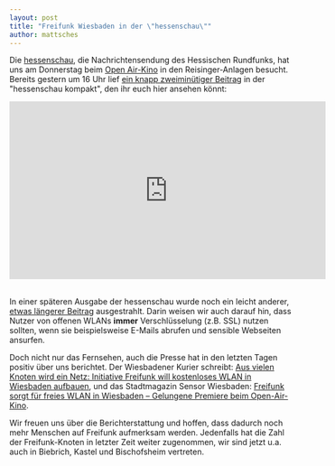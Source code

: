 ```yaml
---
layout: post
title: "Freifunk Wiesbaden in der \"hessenschau\""
author: mattsches
---
```


Die [hessenschau](http://hessenschau.de/index.html), die Nachrichtensendung des Hessischen Rundfunks, hat uns am Donnerstag beim [Open Air-Kino](/2015/07/20/freies-wlan-beim-18-open-air-filmfest.html) in den Reisinger-Anlagen besucht. Bereits gestern um 16 Uhr lief [ein knapp zweiminütiger Beitrag](http://hessenschau.de/tv-sendung/video108.html) in der "hessenschau kompakt", den ihr euch hier ansehen könnt:

<div class="mejs-container">
<iframe width="560" height="315" src="https://www.youtube.com/embed/JwZBItLY8Mk" frameborder="0" allowfullscreen></iframe>
</div>
<br/>

In einer späteren Ausgabe der hessenschau wurde noch ein leicht anderer, [etwas längerer Beitrag](http://hessenschau.de/tv-sendung/video-2392.html) ausgestrahlt. Darin weisen wir auch darauf hin, dass Nutzer von offenen WLANs **immer** Verschlüsselung (z.B. SSL) nutzen sollten, wenn sie beispielsweise E-Mails abrufen und sensible Webseiten ansurfen.  

Doch nicht nur das Fernsehen, auch die Presse hat in den letzten Tagen positiv über uns berichtet. Der Wiesbadener Kurier schreibt: [Aus vielen Knoten wird ein Netz: Initiative Freifunk will kostenloses WLAN in Wiesbaden aufbauen](http://www.wiesbadener-kurier.de/lokales/wiesbaden/nachrichten-wiesbaden/aus-vielen-knoten-wird-ein-netz-initiative-freifunk-will-kostenloses-wlan-in-wiesbaden-aufbauen_15946139.htm), und das Stadtmagazin Sensor Wiesbaden: [Freifunk sorgt für freies WLAN in Wiesbaden – Gelungene Premiere beim Open-Air-Kino](http://www.sensor-wiesbaden.de/freifunk-sorgt-fuer-freies-wlan-in-wiesbaden-gelungene-premiere-beim-open-air-kino-heute-offenes-treffen-fuer-alle/).

Wir freuen uns über die Berichterstattung und hoffen, dass dadurch noch mehr Menschen auf Freifunk aufmerksam werden. Jedenfalls hat die Zahl der Freifunk-Knoten in letzter Zeit weiter zugenommen, wir sind jetzt u.a. auch in Biebrich, Kastel und Bischofsheim vertreten. 
